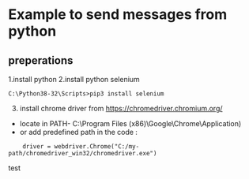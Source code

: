 # Example to send messages from python
## preperations

1.install python
2.install python selenium
```
C:\Python38-32\Scripts>pip3 install selenium
```
3. install chrome driver from https://chromedriver.chromium.org/ 
  * locate in PATH- C:\Program Files (x86)\Google\Chrome\Application)
  * or add predefined path in the code  :
```
    driver = webdriver.Chrome("C:/my-path/chromedriver_win32/chromedriver.exe")
```


test
